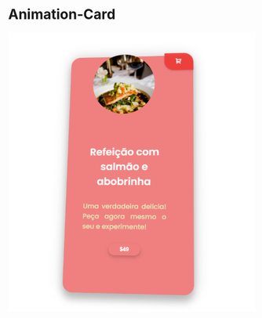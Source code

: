 # Animation-Card

![review card image](https://github.com/ciceromngr/Animation-Card/blob/main/review.png)
